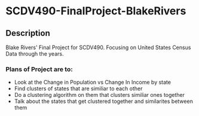 # SCDV490-FinalProject-BlakeRivers

## Description
Blake Rivers' Final Project for SCDV490.  Focusing on United States Census Data through the years.

### Plans of Project are to:
- Look at the Change in Population vs Change In Income by state 
- Find clusters of states that are similiar to each other
- Do a clustering algorithm on them that clusters similiar ones together
- Talk about the states that get clustered together and similarites between them
